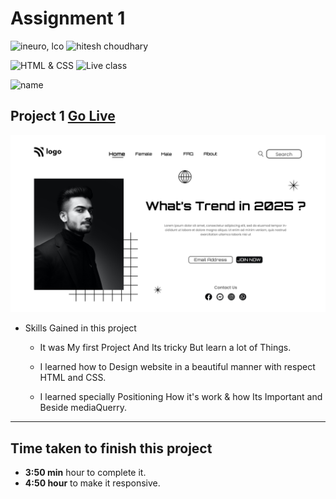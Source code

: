 

# Assignment 1

![ineuro, lco](https://img.shields.io/badge/iNeuron-LCO-green)
![hitesh choudhary](https://img.shields.io/badge/Hitesh--Choudhary-Full--stack--JS--bootcamp-red)

![HTML & CSS](https://img.shields.io/badge/HTML-CSS-orange)
![Live class](https://img.shields.io/badge/LIVE--CLASS-PROJECT--1-lightgrey)

![name](https://img.shields.io/badge/Kaushal--Mehta-MCA--last--year-lightgrey)

## Project 1 [Go Live](https://trending-style-ineuron-ai.netlify.app/)

![](./assets/1.png)

-   Skills Gained in this project

    -   It was My first Project And Its tricky But learn a lot of Things.

    - I learned how to Design website in a beautiful manner with respect HTML and CSS.
    
    - I learned specially Positioning How it's work & how Its Important and Beside mediaQuerry.
---

## Time taken to finish this project

-   **3:50 min** hour to complete it.
-   **4:50 hour** to make it responsive.

